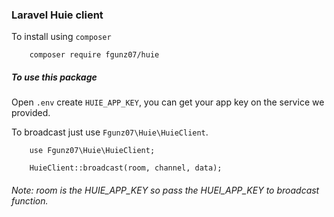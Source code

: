### Laravel Huie client

To install using `composer`

```
	composer require fgunz07/huie
```

##### To use this package
Open ```.env``` create ```HUIE_APP_KEY```, you can get your app key on the service we provided.

To broadcast just use `Fgunz07\Huie\HuieClient`.
```
	use Fgunz07\Huie\HuieClient;

	HuieClient::broadcast(room, channel, data);
```

###### Note: room is the HUIE_APP_KEY so pass the HUEI_APP_KEY to broadcast function.
